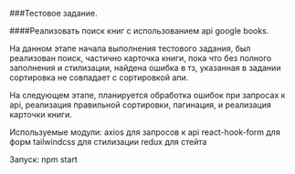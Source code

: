 ###Тестовое задание.

####Реализовать поиск книг с использованием api google books.

На данном этапе начала выполнения тестового задания, был реализован поиск, частично карточка книги, пока что без полного заполнения и стилизации, найдена ошибка в тз, указанная в задании сортировка не совпадает с сортировкой апи.

На следующем этапе, планируется обработка ошибок при запросах к api, реализация правильной сортировки, пагинация, и реализация карточки книги.

Используемые модули:
axios для запросов к api
react-hook-form для форм
tailwindcss для стилизации
redux для стейта

Запуск: npm start
